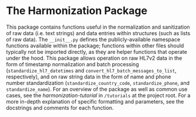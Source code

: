 # The Harmonization Package

This package contains functions useful in the normalization and sanitization of raw data (i.e. text strings) and data entries within structures (such as lists of raw data). The `__init__.py` defines the publicly-available namespace functions available within the package; functions within other files should typically not be imported directly, as they are helper functions that operate under the hood. This package allows operation on raw HL7v2 data in the form of timestamp normalization and batch processing (`standardize_hl7_datetimes` and `convert_hl7_batch_messages_to_list`, respectively), and on raw string data in the form of name and phone number standardization (`standardize_country_code`, `standardize_phone`, and `standardize_name`). For an overview of the package as well as common use cases, see the _harmonization-tutorial_ in `/tutorials` at the project root. For a more in-depth explanation of specific formatting and parameters, see the docstrings and comments for each function.